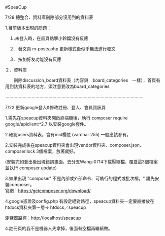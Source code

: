 #SpeaCup

7/28 總整合、資料庫刪除部分沒用到的資料表

1.目前版本出現的問題：

　１.未登入時，在首頁點擊小鈴鐺沒有反應
 
　２．發文頁 m-posts.php 更新樣式後似乎無法進行發文

  　３．按加好友功能沒有反應
  
２．資料庫

　　刪除discussion_board資料表（內容與　board_categories　一樣），首頁有用到該資料表的地方，須注意要改為board_categories
  



－－－－－－－－－－－－－－－－－－－－－－－－－－－－－－－－



7/22 更新google登入&修改註冊、登入、會員資訊頁

1.需先在speacup資料夾開啟終端機後，執行 composer require google/apiclient:^2.7  以安裝google套件。

2.確認users資料表，含有mid欄位 (varchar 255) 一般應該都有。

2.安裝完成後在speacup資料夾會出現vendor資料夾、composer.json、composer.lock 3個檔案，放著就好。

  (安裝完如登出後出現錯誤畫面，去分支Wang-0714下載壓縮檔，覆蓋這3個檔案並執行 composer update)

3.如果出現 "composer' 不是內部或外部命令、可執行的程式或批次檔。" 請先安裝composer。  
  官網：https://getcomposer.org/download/
  
  
4.google憑證及config.php 有設定絕對路徑，speacup資料夾一定要直接放在htdocs資料夾第一層=> htdocs／speacup　
  
  瀏覽器路徑：http://localhost/speacup

4.註冊頁的我不是機器人先拿掉，後面有空檔再繼續做。
